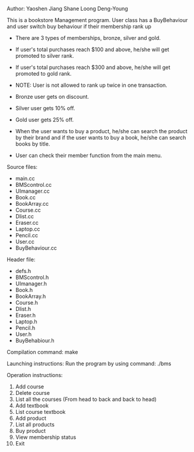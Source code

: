 Author:
Yaoshen Jiang
Shane Loong Deng-Young

This is a bookstore Management program. User class has a BuyBehaviour and user switch buy behaviour if their membership rank up
- There are 3 types of memberships, bronze, silver and gold.
- If user's total purchases reach $100 and above, he/she will get promoted to silver rank.
- If user's total purchases reach $300 and above, he/she will get promoted to gold rank.
- NOTE: User is not allowed to rank up twice in one transaction.

- Bronze user gets on discount.
- Silver user gets 10% off.
- Gold user gets 25% off.

- When the user wants to buy a product, he/she can search the product by their brand and if
the user wants to buy a book, he/she can search books by title.

- User can check their member function from the main menu.

Source files:
- main.cc
- BMScontrol.cc
- UImanager.cc
- Book.cc
- BookArray.cc
- Course.cc
- Dlist.cc
- Eraser.cc
- Laptop.cc
- Pencil.cc
- User.cc
- BuyBehaviour.cc

Header file:
- defs.h
- BMScontrol.h
- UImanager.h
- Book.h
- BookArray.h
- Course.h
- Dlist.h
- Eraser.h
- Laptop.h
- Pencil.h
- User.h
- BuyBehabiour.h

Compilation command:
make

Launching instructions:
Run the program by using command: ./bms

Operation instructions:
1. Add course
2. Delete course
3. List all the courses (From head to back and back to head)
4. Add textbook
5. List course textbook
6. Add product
7. List all products
8. Buy product
9. View membership status
0. Exit
